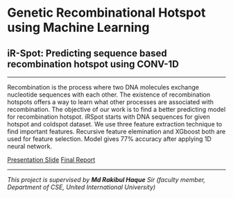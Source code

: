 # Genetic Recombinational Hotspot using Machine Learning
## iR-Spot: Predicting sequence based recombination hotspot using CONV-1D
---


Recombination is the process where two DNA molecules exchange nucleotide sequences with each other. The existence of recombination hotspots offers a way to learn what other processes are associated with recombination. The objective of our work is to find a better predicting model for recombination hotspot. iRSpot starts with DNA sequences for given hotspot and coldspot dataset. We use three feature extraction technique to find important features. Recursive feature elemination and XGboost both are used for feature selection. Model gives 77% accuracy after applying 1D neural network.

[Presentation Slide](https://github.com/oii-nasif/Genetic-Recombination/blob/master/iRSpot-CNN-1D_final.pdf) </vr>
[Final Report](https://github.com/oii-nasif/Genetic-Recombination/blob/master/iRSpot-CNN-1D_report.pdf)

---
*This project is supervised by **Md Rakibul Haque** Sir (faculty member, Department of CSE, United International University)* 